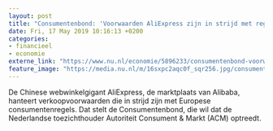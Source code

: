 ```yaml
---
layout: post
title: "Consumentenbond: 'Voorwaarden AliExpress zijn in strijd met regels'"
date: Fri, 17 May 2019 10:16:13 +0200
categories: 
- financieel 
- economie 
externe_link: "https://www.nu.nl/economie/5896233/consumentenbond-voorwaarden-aliexpress-zijn-in-strijd-met-regels.html"
feature_image: "https://media.nu.nl/m/16sxpc2aqc0f_sqr256.jpg/consumentenbond-voorwaarden-aliexpress-zijn-in-strijd-met-regels.jpg"
---
```


De Chinese webwinkelgigant AliExpress, de marktplaats van Alibaba, hanteert verkoopvoorwaarden die in strijd zijn met Europese consumentenregels. Dat stelt de Consumentenbond, die wil dat de Nederlandse toezichthouder Autoriteit Consument &amp; Markt (ACM) optreedt.
